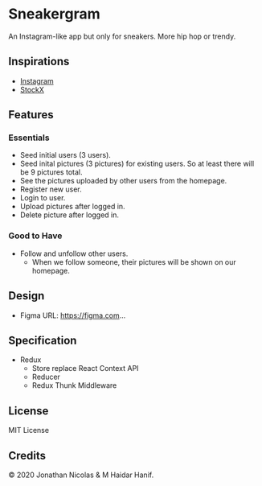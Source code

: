 # Sneakergram

An Instagram-like app but only for sneakers. More hip hop or trendy.

## Inspirations

- [Instagram](https://instagram.com)
- [StockX](https://stockx.com)

## Features

### Essentials

- Seed initial users (3 users).
- Seed inital pictures (3 pictures) for existing users. So at least there will be 9 pictures total.
- See the pictures uploaded by other users from the homepage.
- Register new user.
- Login to user.
- Upload pictures after logged in.
- Delete picture after logged in.

### Good to Have

- Follow and unfollow other users.
  - When we follow someone, their pictures will be shown on our homepage.

## Design

- Figma URL: https://figma.com...

## Specification

- Redux
  - Store replace React Context API
  - Reducer
  - Redux Thunk Middleware

## License

MIT License

## Credits

© 2020 Jonathan Nicolas & M Haidar Hanif.

